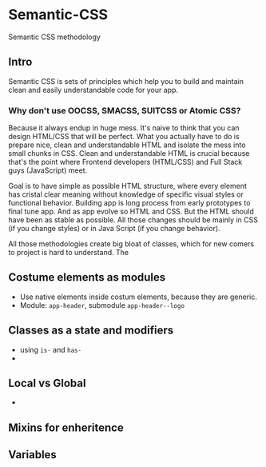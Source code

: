 # Semantic-CSS
Semantic CSS methodology

## Intro
Semantic CSS is sets of principles which help you to build and maintain clean and easily understandable code for your app.

### Why don't use OOCSS, SMACSS, SUITCSS or Atomic CSS?
Because it always endup in huge mess. It's naive to think that you can design HTML/CSS that will be perfect. What you actually have to do is prepare nice, clean and understandable HTML and isolate the mess into small chunks in CSS. Clean and understandable HTML is crucial because that's the point where Frontend developers (HTML/CSS) and Full Stack guys (JavaScript) meet.

Goal is to have simple as possible HTML structure, where every element has cristal clear meaning without knowledge of specific visual styles or functional behavior. Building app is long process from early prototypes to final tune app. And as app evolve so HTML and CSS. But the HTML should have been as stable as possible. All those changes should be mainly in CSS (if you change styles) or in Java Script (if you change behavior).

All those methodologies create big bloat of classes, which for new comers to project is hard to understand. The 

## Costume elements as modules

* Use native elements inside costum elements, because they are generic.
* Module: `app-header`, submodule `app-header--logo`

## Classes as a state and modifiers
* using `is-` and `has-`
* 

## Local vs Global
* 

## Mixins for enheritence

## Variables

